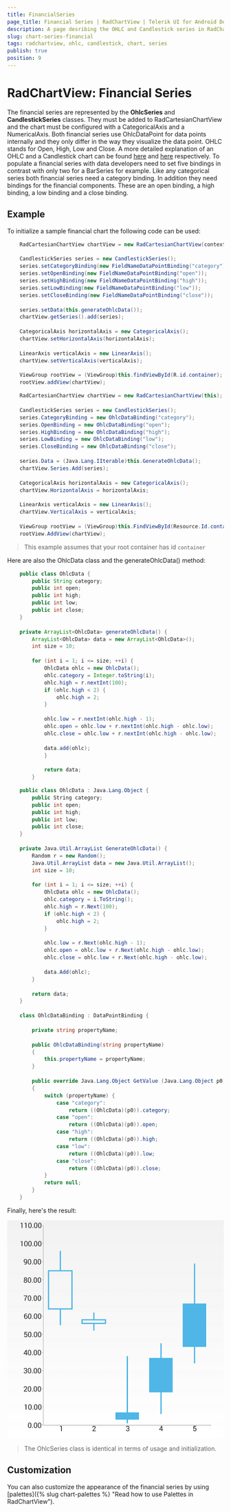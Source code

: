 ```yaml
---
title: FinancialSeries
page_title: Financial Series | RadChartView | Telerik UI for Android Documentation
description: A page desribing the OHLC and Candlestick series in RadChartView for Android.
slug: chart-series-financial
tags: radchartview, ohlc, candlestick, chart, series
publish: true
position: 9
---
```


# RadChartView: Financial Series

The financial series are represented by the **OhlcSeries** and **CandlestickSeries** classes. They must be added to RadCartesianChartView and the chart must be configured with a CategoricalAxis and
a NumericalAxis. Both financial series use OhlcDataPoint for data points internally and they only differ in the way they visualize the data point. OHLC stands for Open, High, Low and Close.
A more detailed explanation of an OHLC and a Candlestick chart can be found <a href="http://en.wikipedia.org/wiki/Open-high-low-close_chart" target="_blank">here</a> and <a href="http://en.wikipedia.org/wiki/Candlestick_chart" target="_blank">here</a> respectively. To populate a financial series with data developers need to set five bindings in contrast
with only two for a BarSeries for example. Like any categorical series both financial series need a category binding. In addition they need bindings for the financial components. These are an open
binding, a high binding, a low binding and a close binding.

## Example

To initialize a sample financial chart the following code can be used:

```Java
	RadCartesianChartView chartView = new RadCartesianChartView(context); // context is an instance of Context.

	CandlestickSeries series = new CandlestickSeries();
	series.setCategoryBinding(new FieldNameDataPointBinding("category"));
	series.setOpenBinding(new FieldNameDataPointBinding("open"));
	series.setHighBinding(new FieldNameDataPointBinding("high"));
	series.setLowBinding(new FieldNameDataPointBinding("low"));
	series.setCloseBinding(new FieldNameDataPointBinding("close"));

	series.setData(this.generateOhlcData());
	chartView.getSeries().add(series);

	CategoricalAxis horizontalAxis = new CategoricalAxis();
	chartView.setHorizontalAxis(horizontalAxis);

	LinearAxis verticalAxis = new LinearAxis();
	chartView.setVerticalAxis(verticalAxis);

	ViewGroup rootView = (ViewGroup)this.findViewById(R.id.container);
	rootView.addView(chartView);
```
```C#
	RadCartesianChartView chartView = new RadCartesianChartView(this);

	CandlestickSeries series = new CandlestickSeries();
	series.CategoryBinding = new OhlcDataBinding("category");
	series.OpenBinding = new OhlcDataBinding("open");
	series.HighBinding = new OhlcDataBinding("high");
	series.LowBinding = new OhlcDataBinding("low");
	series.CloseBinding = new OhlcDataBinding("close");

	series.Data = (Java.Lang.IIterable)this.GenerateOhlcData();
	chartView.Series.Add(series);

	CategoricalAxis horizontalAxis = new CategoricalAxis();
	chartView.HorizontalAxis = horizontalAxis;

	LinearAxis verticalAxis = new LinearAxis();
	chartView.VerticalAxis = verticalAxis;

	ViewGroup rootView = (ViewGroup)this.FindViewById(Resource.Id.container);
	rootView.AddView(chartView);
```

> This example assumes that your root container has id `container`

Here are also the OhlcData class and the generateOhlcData() method:

```Java
	public class OhlcData {
		public String category;
		public int open;
		public int high;
		public int low;
		public int close;
	}

	private ArrayList<OhlcData> generateOhlcData() {
		ArrayList<OhlcData> data = new ArrayList<OhlcData>();
		int size = 10;

		for (int i = 1; i <= size; ++i) {
			OhlcData ohlc = new OhlcData();
			ohlc.category = Integer.toString(i);
			ohlc.high = r.nextInt(100);
			if (ohlc.high < 2) {
				ohlc.high = 2;
			}

			ohlc.low = r.nextInt(ohlc.high - 1);
			ohlc.open = ohlc.low + r.nextInt(ohlc.high - ohlc.low);
			ohlc.close = ohlc.low + r.nextInt(ohlc.high - ohlc.low);

			data.add(ohlc);
	        }

        	return data;
    	}
```
```C#
	public class OhlcData : Java.Lang.Object {
		public String category;
		public int open;
		public int high;
		public int low;
		public int close;
	}
	
	private Java.Util.ArrayList GenerateOhlcData() {
		Random r = new Random();
		Java.Util.ArrayList data = new Java.Util.ArrayList();
		int size = 10;

		for (int i = 1; i <= size; ++i) {
			OhlcData ohlc = new OhlcData();
			ohlc.category = i.ToString();
			ohlc.high = r.Next(100);
			if (ohlc.high < 2) {
				ohlc.high = 2;
			}

			ohlc.low = r.Next(ohlc.high - 1);
			ohlc.open = ohlc.low + r.Next(ohlc.high - ohlc.low);
			ohlc.close = ohlc.low + r.Next(ohlc.high - ohlc.low);

			data.Add(ohlc);
		}

		return data;
	}
	
	class OhlcDataBinding : DataPointBinding {

		private string propertyName;

		public OhlcDataBinding(string propertyName)
		{
			this.propertyName = propertyName;
		}

		public override Java.Lang.Object GetValue (Java.Lang.Object p0)
		{
			switch (propertyName) {
				case "category":
					return ((OhlcData)(p0)).category;
				case "open":
					return ((OhlcData)(p0)).open;
				case "high":
					return ((OhlcData)(p0)).high;
				case "low":
					return ((OhlcData)(p0)).low;
				case "close":
					return ((OhlcData)(p0)).close;
			}
			return null;
		}
	}
```

Finally, here's the result:

![TelerikUI-Chart-Series-Financial](images/chart-series-financial.png "Demo of Cartesian chart with CandlestickSeries.")

> The OhlcSeries class is identical in terms of usage and initialization.

## Customization

You can also customize the appearance of the financial series by using [palettes]({% slug chart-palettes %} "Read how to use Palettes in RadChartView").
